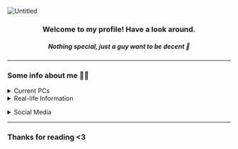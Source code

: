 ![Untitled](https://github.com/Scarlaid/Scarlaid/assets/90851437/c089fe1a-3879-47d3-9e1b-29ab7f4f62e3)
###
<h3 align="center">Welcome to my profile! Have a look around.</h3>
<h5 align="center">Nothing special, just a guy want to be decent 🤙</h5>

____________

### Some info about me 👀🔪
<details><summary>Current PCs</summary>
<p>

🖥 My Small Workstation 
- Intel® Xeon® CPU E3-1241 v3 @ 3.50GHz, 4 Core(s), 4 Logical Processor(s)
- KINGSTON (KVR16N11S8/4) 8GB (2x4GB) DDR3 1600MHz
- Vaseky V800 240GB SATA3 
- Western Digital WD20PURX-64P6ZY0 - 2TB 5.4K RPM 64MB Cache SATA 3.5" 
- SAMSUNG HD161GJ 160GB 32MB Cache SATA 3.5"
- NVIDIA GeForce GTX 1050Ti OC 4GB GDDR5 (Samsung)
- KENOO Mini Tower Case

💻 My Laptop
- AMD Ryzen™ 7 6800H - Radeon 680M @ 3.2Ghz (Up to 4.7Ghz), 8 Core(s), 16 Logical Processor(s)
- MICRON 32GB DDR5 4800Mhz SO-DIMM (16x2)
- SAMSUNG 512GB M.2 NVMe™ PCIe® Gen4 + SAMSUNG 1TB M.2 MVMe NVMe™ PCIe® Gen4
- Kingston NV2 1TB M.2 PCIe Gen4 x4 NVMe SNV2S/1000G
- NVIDIA®GeForce RTX™3050 Laptop GPU 4GB VRAM GDDR6
- A $3 laptop stand

🎧 Gears
- HyperX Stinger Core 7.1 (Blue)
- ZIFRIEND ZA68 | MZ Z1 Switches +  Coral Sea XDA Keycaps | Lubed + Foamed
- Mchose A5 Pro 4k Wireless
- HUION H430P Drawing Tablet 
- TWS Moondrop Space Travel + Leather case
- Logitech M220 Silent Wireless
- Motospeed K2 2-switch Keypad

📱 Phones
- Iphone 6 Plus 16GB (Gold)
- VSMART Live 4 4/64GB (Teal)

</p>
</details>
<details><summary>Real-life Information</summary>
<p>

- `🎮`⠀I enjoy any adverturing game (genre) so much that such spent me up to days playing a single game.
  - **Notable games:** Terraria, Minecraft, Starbound, A Hat In Time
- `🕹`⠀Former Co-Owner of [ThiccSMP](https://thiccsmp.qtpc.tech), was associated with [QuanTrieuPCYT](https://github.com/QuanTrieuPCYT)
- `⭐`⠀I live in Hanoi, Vietnam
- `🏫`⠀Twenty-two years old, as a **Senior** in [VNU - International School](http://www.is.vnu.edu.vn/en/)
- `💻` Amateur in Javascript/HTML, trying to learn C#/C++ for studies
- `👽` Decent in **Optimizing, mainly [Minecraft](https://github.com/Scarlaid/P-QoL)** and Windows Manipulation

</p>
</details>

</p>
</details>
<details><summary>Social Media</summary>
<p>

- [Discord](https://discord.gg/sJ9NQprExv)
- [Facebook](https://facebook.com/vinhkothap)
- [Youtube](https://youtube.com/c/Scarlaid)
- [Others](https://neuro2.carrd.co/)
</p>
</details>

___________

### Thanks for reading <3
